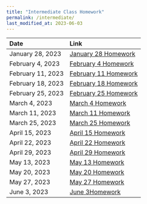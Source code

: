 ```yaml
---
title: "Intermediate Class Homework"
permalink: /intermediate/
last_modified_at: 2023-06-03
---
```


| Date | Link  |
| :--- |  :--- |
|January 28, 2023| [January 28 Homework](https://forms.gle/dNWog8CfMWUu5Gj46)|
|February 4, 2023| [February 4 Homework](https://forms.gle/DB56K3CV8KGxE7278)|
|February 11, 2023| [February 11 Homework](https://forms.gle/WmEB9fWDqsvE8jkUA)|
|February 18, 2023| [February 18 Homework](https://forms.gle/YgEkB4naqz8wiabV6)|
|February 25, 2023| [February 25 Homework](https://forms.gle/GohP2E7Z5L86cU4M8)|
|March 4, 2023| [March 4 Homework](https://forms.gle/k8TrhPMcgkhiivrw7)|
|March 11, 2023| [March 11 Homework](https://forms.gle/JwxPcsSoZfBgnQnF9)|
|March 25, 2023| [March 25 Homework](https://forms.gle/MsAVvY3uxmevprtY9)|
|April 15, 2023| [April 15 Homework](https://forms.gle/AHgxvuafzRnvEbcp9)|
|April 22, 2023| [April 22 Homework](https://forms.gle/C69vUPnNR9x6jESF8)|
|April 29, 2023| [April 29 Homework](https://forms.gle/u1wKhLq7to3LftCU9)|
|May 13, 2023| [May 13 Homework](https://forms.gle/dpWo95zmQmnmWfVN7)|
|May 20, 2023| [May 20 Homework](https://forms.gle/HxdxwMnvihgoxywj9)|
|May 27, 2023| [May 27 Homework](https://forms.gle/kdVDxWav2FnkciCAA)|
|June 3, 2023| [June 3Homework](https://forms.gle/4bs91Hvhr3eymm2R8)|